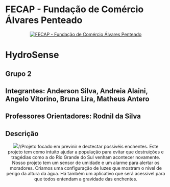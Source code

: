 # FECAP - Fundação de Comércio Álvares Penteado

<p align="center">
<a href= "https://www.fecap.br/"><img src="https://encrypted-tbn0.gstatic.com/images?q=tbn:ANd9GcRhZPrRa89Kma0ZZogxm0pi-tCn_TLKeHGVxywp-LXAFGR3B1DPouAJYHgKZGV0XTEf4AE&usqp=CAU" alt="FECAP - Fundação de Comércio Álvares Penteado" border="0"></a>
</p>

# HydroSense

## Grupo 2

## Integrantes: Anderson Silva</a>, Andreia Alaini</a>, Angelo Vitorino</a>, Bruna Lira</a>, Matheus Antero</a>

## Professores Orientadores: Rodnil da Silva</a>

## Descrição

<p align="center">
<img src="file:///C:/Users/Remakker/Pictures/file.png alt= a logo esta escrito hydrosense e há uma gota de agua em forma de desenho que não foi usada."

//Projeto focado em previnir e dectectar possivéis enchentes. Este projeto tem como intuito ajudar a população para evitar que destruições e tragédias como a do Rio Grande do Sul venham acontecer novamente. Nosso projeto tem um sensor de umidade e um alarme para alertar os moradores. Criamos uma configuração de luzes que mostram o nivel de perigo da altura da água. Há também um aplicativo que será acessivel para que todos entendam a gravidade das enchentes.

